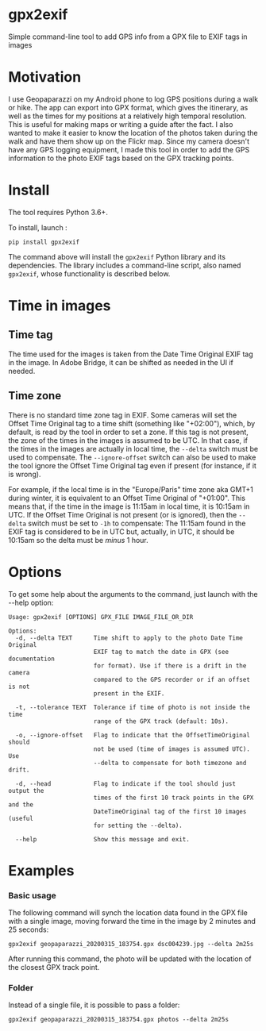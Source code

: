 # gpx2exif

Simple command-line tool to add GPS info from a GPX file to EXIF tags in images

# Motivation

I use Geopaparazzi on my Android phone to log GPS positions during a walk or hike. The app can export into GPX format, which gives the itinerary, as well as the times for my positions at a relatively high temporal resolution. This is useful for making maps or writing a guide after the fact. I also wanted to make it easier to know the location of the photos taken during the walk and have them show up on the Flickr map. Since my camera doesn't have any GPS logging equipment, I made this tool in order to add the GPS information to the photo EXIF tags based on the GPX tracking points.

# Install

The tool requires Python 3.6+.

To install, launch :

```console
pip install gpx2exif
```

The command above will install the `gpx2exif` Python library and its dependencies. The library includes a command-line script, also named `gpx2exif`, whose functionality is described below.

# Time in images

## Time tag

The time used for the images is taken from the Date Time Original EXIF tag in the image. In Adobe Bridge, it can be shifted as needed in the UI if needed.

## Time zone

There is no standard time zone tag in EXIF. Some cameras will set the Offset Time Original tag to a time shift (something like "+02:00"), which, by default, is read by the tool in order to set a zone. If this tag is not present, the zone of the times in the images is assumed to be UTC. In that case, if the times in the images are actually in local time, the `--delta` switch must be used to compensate. The `--ignore-offset` switch can also be used to make the tool ignore the Offset Time Original tag even if present (for instance, if it is wrong).

For example, if the local time is in the "Europe/Paris" time zone aka GMT+1 during winter, it is equivalent to an Offset Time Original of "+01:00". This means that, if the time in the image is 11:15am in local time, it is 10:15am in UTC. If the Offset Time Original is not present (or is ignored), then the `--delta` switch must be set to `-1h` to compensate: The 11:15am found in the EXIF tag is considered to be in UTC but, actually, in UTC, it should be 10:15am so the delta must be *minus* 1 hour.

# Options

To get some help about the arguments to the command, just launch with the --help option:

```
Usage: gpx2exif [OPTIONS] GPX_FILE IMAGE_FILE_OR_DIR

Options:
  -d, --delta TEXT      Time shift to apply to the photo Date Time Original
                        EXIF tag to match the date in GPX (see documentation
                        for format). Use if there is a drift in the camera
                        compared to the GPS recorder or if an offset is not
                        present in the EXIF.

  -t, --tolerance TEXT  Tolerance if time of photo is not inside the time
                        range of the GPX track (default: 10s).

  -o, --ignore-offset   Flag to indicate that the OffsetTimeOriginal should
                        not be used (time of images is assumed UTC). Use
                        --delta to compensate for both timezone and drift.

  -d, --head            Flag to indicate if the tool should just output the
                        times of the first 10 track points in the GPX and the
                        DateTimeOriginal tag of the first 10 images (useful
                        for setting the --delta).

  --help                Show this message and exit.
```

# Examples

### Basic usage

The following command will synch the location data found in the GPX file with a single image, moving forward the time in the image by 2 minutes and 25 seconds:

```console
gpx2exif geopaparazzi_20200315_183754.gpx dsc004239.jpg --delta 2m25s
```

After running this command, the photo will be updated with the location of the closest GPX track point.

### Folder

Instead of a single file, it is possible to pass a folder:

```console
gpx2exif geopaparazzi_20200315_183754.gpx photos --delta 2m25s
```